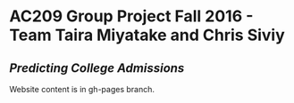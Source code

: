 # AC209 Group Project Fall 2016 - Team Taira Miyatake and Chris Siviy

## ***Predicting College Admissions***

Website content is in gh-pages branch.

